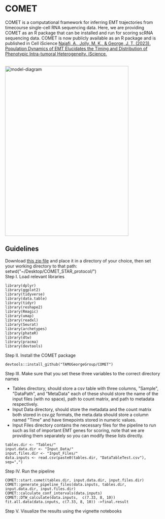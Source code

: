 # COMET
COMET is a computational framework for inferring EMT trajectories from timecourse single-cell RNA sequencing data. Here, we are providing COMET as an R package that can be installed and run for scoring scRNA sequencing data. 
COMET is now publicly available as an R package and is published in Cell iScience <a href="https://www.sciencedirect.com/science/article/pii/S2589004223010416">Najafi, A., Jolly, M. K., & George, J. T. (2023). Population Dynamics of EMT Elucidates the Timing and Distribution of Phenotypic Intra-tumoral Heterogeneity. iScience.</a>

<br>
<img src="https://github.com/TAMUGeorgeGroup/COMET/assets/62211977/16e1d9a1-bbe7-4138-a9d5-4ba2aab8a35d" alt="model-diagram" width="400" height="550">
<h2>Guidelines</h2> 

Download <a href="https://drive.google.com/file/d/1JHspm15geKSlaAvaU9fwvZRnnNVOMqPu/view?usp=sharing">this zip file</a> and place it in a directory of your choice, then set your working directory to that path:
<br>
setwd("~/Desktop/COMET_STAR_protocol/")
<br>
Step I. Load relevant libraries
```
library(dplyr)
library(ggplot2)
library(tidyverse)
library(data.table)
library(tidyr)
library(reshape2)
library(Rmagic)
library(umap)
library(readxl)
library(Seurat)
library(archetypes)
library(phateR)
library(dtw)
library(pracma)
library(devtools)
```
Step II. Install the COMET package

```
devtools::install_github("TAMUGeorgeGroup/COMET")
```

Step III. Make sure that you set these three variables to the correct directory names
<ul>
  <li>Tables directory, should store a csv table with three columns, "Sample", "DataPath", and "MetaData" each of these should store the name of the input files (with no space), path to count matrix, and path to metadata respectively.</li>
  <li>Input Data directory, should store the metadata and the count matrix both stored in csv.gz formats, the meta.data should store a column named "Time" and have timepoints stored in numeric values.</li>
  <li>Input Files directory contains the necessary files for the pipeline to run such as list of important EMT genes for scoring, note that we are providing them separately so you can modify these lists directly.</li>
</ul>

```
tables.dir <- "Tables/"
input.data.dir <- "Input_Data/"
input.files.dir <- "Input_Files/"
data.inputs <- read.csv(paste0(tables.dir, "DataTableTest.csv"), sep=",")
```

Step IV. Run the pipeline

```
COMET::start.comet(tables.dir, input.data.dir, input.files.dir)
COMET::generate_pipeline_files(data.inputs, tables.dir, input.data.dir, input.files.dir)
COMET::calculate_conf_intervals(data.inputs)
COMET::DTW_calculate(data.inputs,  c(7.33, 8, 10))
fit.all.data(data.inputs, c(7.33, 8, 10)) ->final.result
```

Step V. Visualize the results using the vignette notebooks 

